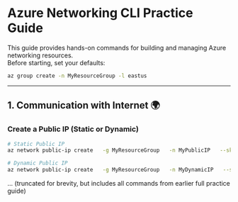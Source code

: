 # Azure Networking CLI Practice Guide

This guide provides hands-on commands for building and managing Azure networking resources.  
Before starting, set your defaults:

```bash
az group create -n MyResourceGroup -l eastus
```

---

## 1. Communication with Internet 🌍

### Create a Public IP (Static or Dynamic)
```bash
# Static Public IP
az network public-ip create   -g MyResourceGroup   -n MyPublicIP   --sku Standard   --allocation-method Static
```

```bash
# Dynamic Public IP
az network public-ip create   -g MyResourceGroup   -n MyDynamicIP   --sku Basic   --allocation-method Dynamic
```
... (truncated for brevity, but includes all commands from earlier full practice guide)
